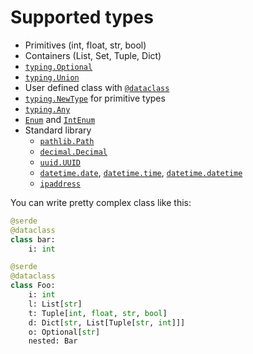 # Supported types

* Primitives (int, float, str, bool)
* Containers (List, Set, Tuple, Dict)
* [`typing.Optional`](https://docs.python.org/3/library/typing.html#typing.Optional)
* [`typing.Union`](https://docs.python.org/3/library/typing.html#typing.Union)
* User defined class with [`@dataclass`](https://docs.python.org/3/library/dataclasses.html)
* [`typing.NewType`](https://docs.python.org/3/library/typing.html#newtype) for primitive types
* [`typing.Any`](https://docs.python.org/3/library/typing.html#the-any-type)
* [`Enum`](https://docs.python.org/3/library/enum.html#enum.Enum) and [`IntEnum`](https://docs.python.org/3/library/enum.html#enum.IntEnum)
* Standard library
    * [`pathlib.Path`](https://docs.python.org/3/library/pathlib.html)
    * [`decimal.Decimal`](https://docs.python.org/3/library/decimal.html)
    * [`uuid.UUID`](https://docs.python.org/3/library/uuid.html)
    * [`datetime.date`](https://docs.python.org/3/library/datetime.html#date-objects), [`datetime.time`](https://docs.python.org/3/library/datetime.html#time-objects), [`datetime.datetime`](https://docs.python.org/3/library/datetime.html#datetime-objects)
    * [`ipaddress`](https://docs.python.org/3/library/ipaddress.html)

You can write pretty complex class like this:
```python
@serde
@dataclass
class bar:
    i: int

@serde
@dataclass
class Foo:
    i: int
    l: List[str]
    t: Tuple[int, float, str, bool]
    d: Dict[str, List[Tuple[str, int]]]
    o: Optional[str]
    nested: Bar
```